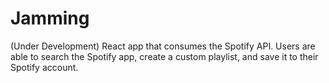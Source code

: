 # Jamming
(Under Development) React app that consumes the Spotify API. Users are able to search the Spotify app, create a custom playlist, and save it to their Spotify account.
